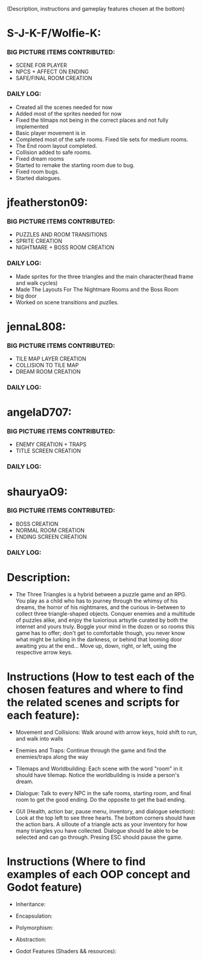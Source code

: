 (Description, instructions and gameplay features chosen at the bottom)
# S-J-K-F/Wolfie-K:
### BIG PICTURE ITEMS CONTRIBUTED: 
- SCENE FOR PLAYER
- NPCS + AFFECT ON ENDING
- SAFE/FINAL ROOM CREATION
### DAILY LOG:
- Created all the scenes needed for now
- Added most of the sprites needed for now
- Fixed the tilmaps not being in the correct places and not fully implemented
- Basic player movement is in
- Completed most of the safe rooms. Fixed tile sets for medium rooms.
- The End room layout completed.
- Collision added to safe rooms.
- Fixed dream rooms
- Started to remake the starting room due to bug.
- Fixed room bugs.
- Started dialogues.

# jfeatherston09:
### BIG PICTURE ITEMS CONTRIBUTED: 
- PUZZLES AND ROOM TRANSITIONS
- SPRITE CREATION
- NIGHTMARE + BOSS ROOM CREATION
### DAILY LOG:
- Made sprites for the three triangles and the main character(head frame and walk cycles)
- Made The Layouts For The Nightmare Rooms and the Boss Room
- big door
- Worked on scene transitions and puzlles.

# jennaL808:
### BIG PICTURE ITEMS CONTRIBUTED: 
- TILE MAP LAYER CREATION
- COLLISION TO TILE MAP
- DREAM ROOM CREATION

### DAILY LOG:




# angelaD707:
### BIG PICTURE ITEMS CONTRIBUTED:
- ENEMY CREATION + TRAPS
- TITLE SCREEN CREATION

### DAILY LOG:




# shauryaO9:
### BIG PICTURE ITEMS CONTRIBUTED:
- BOSS CREATION
- NORMAL ROOM CREATION
- ENDING SCREEN CREATION

### DAILY LOG:






# Description: 
- The Three Triangles is a hybrid between a puzzle game and an RPG. You play as a child who has to journey through the whimsy of his dreams, the horror of his nightmares, and the curious in-between to collect three triangle-shaped objects. Conquer enemies and a multitude of puzzles alike, and enjoy the luxiorious artsytle curated by both the internet and yours truly. Boggle your mind in the dozen or so rooms this game has to offer; don't get to comfortable though, you never know what might be lurking in the darkness, or behind that looming door awaiting you at the end... Move up, down, right, or left, using the respective arrow keys. 

# Instructions (How to test each of the chosen features and where to find the related scenes and scripts for each feature):
- Movement and Collisions: Walk around with arrow keys, hold shift to run, and walk into walls

- Enemies and Traps: Continue through the game and find the enemies/traps along the way

- Tilemaps and Worldbuilding: Each scene with the word "room" in it should have tilemap. Notice the worldbuilding is inside a person's dream.

- Dialogue: Talk to every NPC in the safe rooms, starting room, and final room to get the good ending. Do the opposite to get the bad ending.

- GUI (Health, action bar, pause menu, inventory, and dialogue selection): Look at the top left to see three hearts. The bottom corners should have the action bars. A silloute of a triangle acts as your inventory for how many triangles you have collected. Dialogue should be able to be selected and can go through. Presing ESC should pause the game.

# Instructions (Where to find examples of each OOP concept and Godot feature)
- Inheritance:

- Encapsulation:

- Polymorphism:

- Abstraction:

- Godot Features (Shaders && resources):
